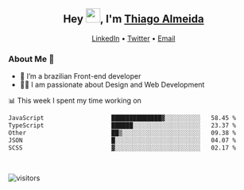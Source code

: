 

<h2 align="center">Hey <img src="https://github.com/TheDudeThatCode/TheDudeThatCode/blob/master/Assets/Hi.gif" width="29">, I'm <a href="https://www.linkedin.com/in/thiago-almeida-69785569/">Thiago Almeida</a></h2>
<p align="center">
  <a href="https://www.linkedin.com/in/thiago-almeida-69785569/">LinkedIn</a> •
  <a href="https://twitter.com/thiagoloal">Twitter</a> •
  <a href="mailto:thiagoloal@gmail.com">Email</a>
</p>

### About Me 🚀
- 🌱  I’m a brazilian Front-end developer</br>
- 👨‍💻  I am passionate about Design and Web Development</br>

<!-- ![Thiago Almeida github stats](https://github-readme-stats.vercel.app/api?username=thiagoloal&show_icons=true&hide_border=true)&nbsp;&nbsp; -->

📊 This week I spent my time working on
<!--START_SECTION:waka-->

```txt
JavaScript                   ██████████████▓░░░░░░░░░░   58.45 %
TypeScript                   ██████░░░░░░░░░░░░░░░░░░░   23.37 %
Other                        ██▒░░░░░░░░░░░░░░░░░░░░░░   09.38 %
JSON                         █░░░░░░░░░░░░░░░░░░░░░░░░   04.07 %
SCSS                         ▓░░░░░░░░░░░░░░░░░░░░░░░░   02.17 %
```

<!--END_SECTION:waka-->

<br />

![visitors](https://visitor-badge.laobi.icu/badge?page_id=thiagoloal.thiagoloal)
